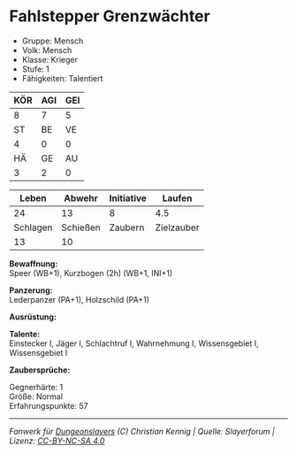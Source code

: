 # Fahlstepper Grenzwächter  
- Gruppe: Mensch  
- Volk: Mensch  
- Klasse: Krieger  
- Stufe: 1  
- Fähigkeiten: Talentiert  


| KÖR | AGI | GEI |  
| --- | --- | --- |  
| 8   | 7   | 5   |
| ST  | BE  | VE  |  
| 4   | 0   | 0   |
| HÄ  | GE  | AU  |  
| 3   | 2   | 0   |


| Leben    | Abwehr   | Initiative | Laufen     |
| -------- | -------- | ---------- | ---------- |
| 24       | 13       | 8          | 4.5        |
| Schlagen | Schießen | Zaubern    | Zielzauber |
| 13       | 10       |            |            |

**Bewaffnung:**  
Speer (WB+1), Kurzbogen (2h) (WB+1, INI+1)

**Panzerung:**  
Lederpanzer (PA+1), Holzschild (PA+1)

**Ausrüstung:**  


**Talente:**  
Einstecker I, Jäger I, Schlachtruf I, Wahrnehmung I, Wissensgebiet I, Wissensgebiet I

**Zaubersprüche:**  


Gegnerhärte: 1  
Größe: Normal  
Erfahrungspunkte: 57  



___
*Fanwerk für [Dungeonslayers](https://www.dungeonslayers.net/) (C) Christian Kennig | Quelle: Slayerforum | Lizenz: [CC-BY-NC-SA 4.0](https://creativecommons.org/licenses/by-nc-sa/4.0/deed.de)*